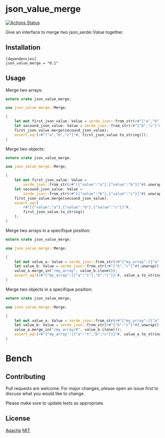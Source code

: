 # json_value_merge
[![Actions Status](https://github.com/jmfiaschi/json_value_merge/workflows/CI/badge.svg)](https://github.com/jmfiaschi/json_value_merge/actions)

Give an interface to merge two json_serde::Value together.

## Installation

 ```
[dependencies]
json_value_merge = "0.1"
```

## Usage

Merge two arrays:

```rust
extern crate json_value_merge;

use json_value_merge::Merge;

{
    let mut first_json_value: Value = serde_json::from_str(r#"["a","b"]"#).unwrap();
    let secound_json_value: Value = serde_json::from_str(r#"["b","c"]"#).unwrap();
    first_json_value.merge(secound_json_value);
    assert_eq!(r#"["a","b","c"]"#, first_json_value.to_string());    
}
```

Merge two objects:

```rust
extern crate json_value_merge;

use json_value_merge::Merge;

{
    let mut first_json_value: Value =
        serde_json::from_str(r#"[{"value":"a"},{"value":"b"}]"#).unwrap();
    let secound_json_value: Value =
        serde_json::from_str(r#"[{"value":"b"},{"value":"c"}]"#).unwrap();
    first_json_value.merge(secound_json_value);
    assert_eq!(
        r#"[{"value":"a"},{"value":"b"},{"value":"c"}]"#,
        first_json_value.to_string()
    );
}
```

Merge two arrays in a specifique position:

```rust
extern crate json_value_merge;

use json_value_merge::Merge;

{
    let mut value_a: Value = serde_json::from_str(r#"{"my_array":[{"a":"t"}]}"#).unwrap();
    let value_b: Value = serde_json::from_str(r#"["b","c"]"#).unwrap();
    value_a.merge_in("/my_array", value_b.clone());
    assert_eq!(r#"{"my_array":[{"a":"t"},"b","c"]}"#, value_a.to_string());
}
```

Merge two objects in a specifique position:

```rust
extern crate json_value_merge;

use json_value_merge::Merge;

{
    let mut value_a: Value = serde_json::from_str(r#"{"my_array":[{"a":"t"}]}"#).unwrap();
    let value_b: Value = serde_json::from_str(r#"{"b":"c"}"#).unwrap();
    value_a.merge_in("/my_array/0", value_b.clone());
    assert_eq!(r#"{"my_array":[{"a":"t","b":"c"}]}"#, value_a.to_string());
}
```

# Bench

## Contributing
Pull requests are welcome. For major changes, please open an issue first to discuss what you would like to change.

Please make sure to update tests as appropriate.

## License

[Apache](https://choosealicense.com/licenses/apache-2.0/)
[MIT](https://choosealicense.com/licenses/mit/)
